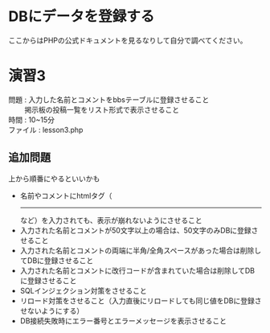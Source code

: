 # DBにデータを登録する

ここからはPHPの公式ドキュメントを見るなりして自分で調べてください。

# 演習3

問題 : 入力した名前とコメントをbbsテーブルに登録させること  
　　   掲示板の投稿一覧をリスト形式で表示させること  
時間 : 10~15分  
ファイル : lesson3.php

## 追加問題

上から順番にやるといいかも

- 名前やコメントにhtmlタグ（<hr>など）を入力されても、表示が崩れないようにさせること  
- 入力された名前とコメントが50文字以上の場合は、50文字のみDBに登録させること  
- 入力された名前とコメントの両端に半角/全角スペースがあった場合は削除してDBに登録させること  
- 入力された名前とコメントに改行コードが含まれていた場合は削除してDBに登録させること  
- SQLインジェクション対策をさせること  
- リロード対策をさせること（入力直後にリロードしても同じ値をDBに登録させないようにする）  
- DB接続失敗時にエラー番号とエラーメッセージを表示させること  
